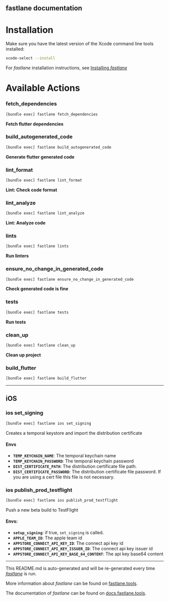fastlane documentation
----

# Installation

Make sure you have the latest version of the Xcode command line tools installed:

```sh
xcode-select --install
```

For _fastlane_ installation instructions, see [Installing _fastlane_](https://docs.fastlane.tools/#installing-fastlane)

# Available Actions

### fetch_dependencies

```sh
[bundle exec] fastlane fetch_dependencies
```

**Fetch flutter dependencies**

### build_autogenerated_code

```sh
[bundle exec] fastlane build_autogenerated_code
```

**Generate flutter generated code**

### lint_format

```sh
[bundle exec] fastlane lint_format
```

**Lint: Check code format**

### lint_analyze

```sh
[bundle exec] fastlane lint_analyze
```

**Lint: Analyze code**

### lints

```sh
[bundle exec] fastlane lints
```

**Run linters**

### ensure_no_change_in_generated_code

```sh
[bundle exec] fastlane ensure_no_change_in_generated_code
```

**Check generated code is fine**

### tests

```sh
[bundle exec] fastlane tests
```

**Run tests**

### clean_up

```sh
[bundle exec] fastlane clean_up
```

**Clean up project**

### build_flutter

```sh
[bundle exec] fastlane build_flutter
```



----


## iOS

### ios set_signing

```sh
[bundle exec] fastlane ios set_signing
```

Creates a temporal keystore and import the distribution certificate

#### Envs
* **`TEMP_KEYCHAIN_NAME`**: The temporal keychain name
* **`TEMP_KEYCHAIN_PASSWORD`**: The temporal keychain password
* **`DIST_CERTIFICATE_PATH`**: The distribution certificate file path.
* **`DIST_CERTIFICATE_PASSWORD`**: The distribution certificate file password. If you are using a cert file this file is not necessary.

### ios publish_prod_testflight

```sh
[bundle exec] fastlane ios publish_prod_testflight
```

Push a new beta build to TestFlight

#### Envs:
* **`setup_signing`**: if true, `set_signing` is called.
* **`APPLE_TEAM_ID`**: The apple team id
* **`APPSTORE_CONNECT_API_KEY_ID`**: The connect api key id
* **`APPSTORE_CONNECT_API_KEY_ISSUER_ID`**: The connect api key issuer id
* **`APPSTORE_CONNECT_API_KEY_BASE_64_CONTENT`**: The api key base64 content

----

This README.md is auto-generated and will be re-generated every time [_fastlane_](https://fastlane.tools) is run.

More information about _fastlane_ can be found on [fastlane.tools](https://fastlane.tools).

The documentation of _fastlane_ can be found on [docs.fastlane.tools](https://docs.fastlane.tools).
